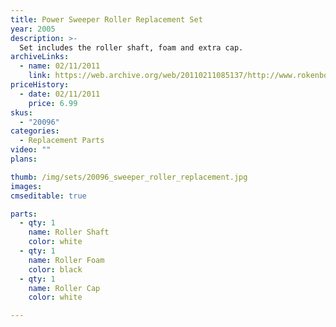 ```yaml
---
title: Power Sweeper Roller Replacement Set
year: 2005
description: >-
  Set includes the roller shaft, foam and extra cap.
archiveLinks:
  - name: 02/11/2011
    link: https://web.archive.org/web/20110211085137/http://www.rokenbok.com/estore/spare-parts/power-sweeper-roller-replacement-set
priceHistory:
  - date: 02/11/2011
    price: 6.99
skus:
  - "20096"
categories:
  - Replacement Parts
video: ""
plans:

thumb: /img/sets/20096_sweeper_roller_replacement.jpg
images:
cmseditable: true

parts:
  - qty: 1
    name: Roller Shaft
    color: white
  - qty: 1
    name: Roller Foam
    color: black
  - qty: 1
    name: Roller Cap
    color: white

---
```

